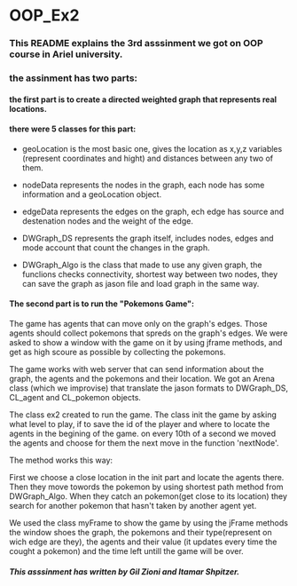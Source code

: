 # OOP_Ex2
### This README explains the 3rd asssinment we got on OOP course in Ariel university. 
### the assinment has two parts:

#### the first part is to create a directed weighted graph that represents real locations.
#### there were 5 classes for this part:

- geoLocation is the most basic one, gives the location as x,y,z variables (represent coordinates and hight) 
and distances between any two of them.

- nodeData represents the nodes in the graph, each node has some information and a geoLocation object.

- edgeData represents the edges on the graph, ech edge has source and destenation nodes and the weight of the edge.

- DWGraph_DS represents the graph itself, includes nodes, edges and mode account that count the changes in the graph.

- DWGraph_Algo is the class that made to use any given graph, the funclions checks connectivity, 
shortest way between two nodes, they can save the graph as jason file and load graph in the same way.


#### The second part is to run the "Pokemons Game":

The game has agents that can move only on the graph's edges. 
Those agents should collect pokemons that spreds on the graph's edges.
We were asked to show a window with the game on it by using jframe methods, 
and get as high scoure as possible by collecting the pokemons.

The game works with web server that can send information about the graph, the agents and the pokemons and their location.
We got an Arena class (which we improvise) that translate the jason formats to DWGraph_DS, CL_agent and CL_pokemon  objects.

The class ex2 created to run the game.
The class init the game by asking what level to play, if to save the id of the player 
and where to locate the agents in the begining of the game.
on every 10th of a second we moved the agents and choose for them the next move in the function 'nextNode'.

The method works this way:

First we choose a close location in the init part and locate the agents there.
Then they move towords the pokemon by using shortest path method from DWGraph_Algo.
When they catch an pokemon(get close to its location) they search for another pokemon that hasn't taken by another agent yet.

We used the class myFrame to show the game by using the jFrame methods the window shoes the graph,
the pokemons and their type(represent on wich edge are they), the agents and their value (it updates every time the cought a pokemon) 
and the time left untill the game will be over.

##### This asssinment has written by Gil Zioni and Itamar Shpitzer.
